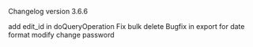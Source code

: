 Changelog version 3.6.6
 
add edit_id in doQueryOperation
Fix bulk delete
Bugfix in export for date format
modify change password
